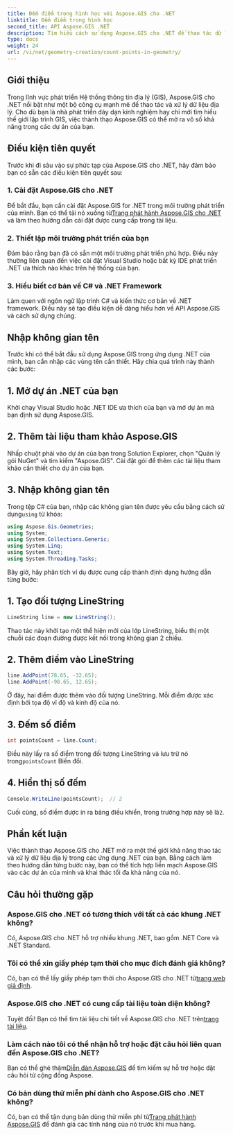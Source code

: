 ```yaml
---
title: Đếm điểm trong hình học với Aspose.GIS cho .NET
linktitle: Đếm điểm trong hình học
second_title: API Aspose.GIS .NET
description: Tìm hiểu cách sử dụng Aspose.GIS cho .NET để thao tác dữ liệu địa lý một cách dễ dàng. Hướng dẫn toàn diện có sẵn.
type: docs
weight: 24
url: /vi/net/geometry-creation/count-points-in-geometry/
---
```

## Giới thiệu
Trong lĩnh vực phát triển Hệ thống thông tin địa lý (GIS), Aspose.GIS cho .NET nổi bật như một bộ công cụ mạnh mẽ để thao tác và xử lý dữ liệu địa lý. Cho dù bạn là nhà phát triển dày dạn kinh nghiệm hay chỉ mới tìm hiểu thế giới lập trình GIS, việc thành thạo Aspose.GIS có thể mở ra vô số khả năng trong các dự án của bạn.
## Điều kiện tiên quyết
Trước khi đi sâu vào sự phức tạp của Aspose.GIS cho .NET, hãy đảm bảo bạn có sẵn các điều kiện tiên quyết sau:
### 1. Cài đặt Aspose.GIS cho .NET
 Để bắt đầu, bạn cần cài đặt Aspose.GIS for .NET trong môi trường phát triển của mình. Bạn có thể tải nó xuống từ[Trang phát hành Aspose.GIS cho .NET](https://releases.aspose.com/gis/net/) và làm theo hướng dẫn cài đặt được cung cấp trong tài liệu.
### 2. Thiết lập môi trường phát triển của bạn
Đảm bảo rằng bạn đã có sẵn một môi trường phát triển phù hợp. Điều này thường liên quan đến việc cài đặt Visual Studio hoặc bất kỳ IDE phát triển .NET ưa thích nào khác trên hệ thống của bạn.
### 3. Hiểu biết cơ bản về C# và .NET Framework
Làm quen với ngôn ngữ lập trình C# và kiến thức cơ bản về .NET framework. Điều này sẽ tạo điều kiện dễ dàng hiểu hơn về API Aspose.GIS và cách sử dụng chúng.

## Nhập không gian tên
Trước khi có thể bắt đầu sử dụng Aspose.GIS trong ứng dụng .NET của mình, bạn cần nhập các vùng tên cần thiết. Hãy chia quá trình này thành các bước:
## 1. Mở dự án .NET của bạn
Khởi chạy Visual Studio hoặc .NET IDE ưa thích của bạn và mở dự án mà bạn định sử dụng Aspose.GIS.
## 2. Thêm tài liệu tham khảo Aspose.GIS
Nhấp chuột phải vào dự án của bạn trong Solution Explorer, chọn "Quản lý gói NuGet" và tìm kiếm "Aspose.GIS". Cài đặt gói để thêm các tài liệu tham khảo cần thiết cho dự án của bạn.
## 3. Nhập không gian tên
 Trong tệp C# của bạn, nhập các không gian tên được yêu cầu bằng cách sử dụng`using` từ khóa:
```csharp
using Aspose.Gis.Geometries;
using System;
using System.Collections.Generic;
using System.Linq;
using System.Text;
using System.Threading.Tasks;
```

Bây giờ, hãy phân tích ví dụ được cung cấp thành định dạng hướng dẫn từng bước:
## 1. Tạo đối tượng LineString
```csharp
LineString line = new LineString();
```
Thao tác này khởi tạo một thể hiện mới của lớp LineString, biểu thị một chuỗi các đoạn đường được kết nối trong không gian 2 chiều.
## 2. Thêm điểm vào LineString
```csharp
line.AddPoint(78.65, -32.65);
line.AddPoint(-98.65, 12.65);
```
Ở đây, hai điểm được thêm vào đối tượng LineString. Mỗi điểm được xác định bởi tọa độ vĩ độ và kinh độ của nó.
## 3. Đếm số điểm
```csharp
int pointsCount = line.Count;
```
 Điều này lấy ra số điểm trong đối tượng LineString và lưu trữ nó trong`pointsCount` Biến đổi.
## 4. Hiển thị số đếm
```csharp
Console.WriteLine(pointsCount);  // 2
```
 Cuối cùng, số điểm được in ra bảng điều khiển, trong trường hợp này sẽ là`2`.

## Phần kết luận
Việc thành thạo Aspose.GIS cho .NET mở ra một thế giới khả năng thao tác và xử lý dữ liệu địa lý trong các ứng dụng .NET của bạn. Bằng cách làm theo hướng dẫn từng bước này, bạn có thể tích hợp liền mạch Aspose.GIS vào các dự án của mình và khai thác tối đa khả năng của nó.
## Câu hỏi thường gặp
### Aspose.GIS cho .NET có tương thích với tất cả các khung .NET không?
Có, Aspose.GIS cho .NET hỗ trợ nhiều khung .NET, bao gồm .NET Core và .NET Standard.
### Tôi có thể xin giấy phép tạm thời cho mục đích đánh giá không?
 Có, bạn có thể lấy giấy phép tạm thời cho Aspose.GIS cho .NET từ[trang web giả định](https://purchase.aspose.com/temporary-license/).
### Aspose.GIS cho .NET có cung cấp tài liệu toàn diện không?
Tuyệt đối! Bạn có thể tìm tài liệu chi tiết về Aspose.GIS cho .NET trên[trang tài liệu](https://reference.aspose.com/gis/net/).
### Làm cách nào tôi có thể nhận hỗ trợ hoặc đặt câu hỏi liên quan đến Aspose.GIS cho .NET?
 Bạn có thể ghé thăm[Diễn đàn Aspose.GIS](https://forum.aspose.com/c/gis/33) để tìm kiếm sự hỗ trợ hoặc đặt câu hỏi từ cộng đồng Aspose.
### Có bản dùng thử miễn phí dành cho Aspose.GIS cho .NET không?
 Có, bạn có thể tận dụng bản dùng thử miễn phí từ[Trang phát hành Aspose.GIS](https://releases.aspose.com/) để đánh giá các tính năng của nó trước khi mua hàng.